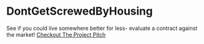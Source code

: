 # DontGetScrewedByHousing
See if you could live somewhere better for less- evaluate a contract against the market!
[Checkout The Project Pitch](https://github.com/BYUCS452S2020/DontGetScrewedByHousing/blob/master/Pitch.pdf "Checkout The Pitch")

